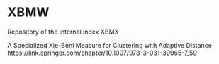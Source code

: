 # XBMW
Repository of the internal index XBMX

A Specialized Xie-Beni Measure for Clustering with Adaptive Distance
https://link.springer.com/chapter/10.1007/978-3-031-39965-7_59
